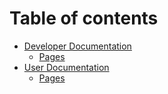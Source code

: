 # Table of contents

* [Developer Documentation](README.md)
  * [Pages](developer/pages.md)
* [User Documentation](user/README.md)
  * [Pages](user/pages.md)
